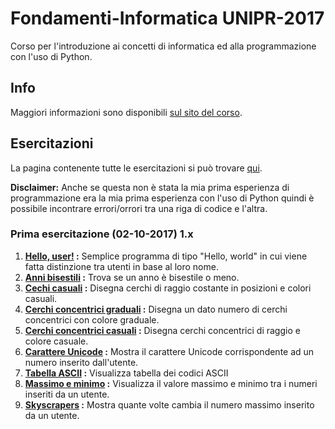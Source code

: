 # Fondamenti-Informatica UNIPR-2017
Corso per l'introduzione ai concetti di informatica ed alla programmazione con l'uso di Python.

## Info
Maggiori informazioni sono disponibili [sul sito del corso](https://tomamic.github.io/).

## Esercitazioni
La pagina contenente tutte le esercitazioni si può trovare  [qui](https://tomamic.github.io/esercizi-2017.html#1
).

**Disclaimer:** Anche se questa non è stata la mia prima esperienza di programmazione era la mia prima esperienza con l'uso di Python quindi è possibile incontrare errori/orrori tra una riga di codice e l'altra.

### Prima esercitazione (02-10-2017) 1.x

 1. **[Hello, user!](https://tomamic.github.io/esercizi-2017.html#3) :** Semplice programma di tipo "Hello, world" in cui viene fatta distinzione tra utenti in base al loro nome.
 2.  **[Anni bisestili](https://tomamic.github.io/esercizi-2017.html#4) :** Trova se un anno è bisestile o meno.
 3. **[Cechi casuali](https://tomamic.github.io/esercizi-2017.html#5) :** Disegna cerchi di raggio costante in posizioni e colori casuali.
 4. **[Cerchi concentrici graduali](https://tomamic.github.io/esercizi-2017.html#6) :** Disegna un dato numero di cerchi concentrici con colore graduale.
 5. **[Cerchi concentrici casuali](https://tomamic.github.io/esercizi-2017.html#7) :** Disegna cerchi concentrici di raggio e colore casuale.
 6. **[Carattere Unicode](https://tomamic.github.io/esercizi-2017.html#8) :** Mostra il carattere Unicode corrispondente ad un numero inserito dall'utente.
 7. **[Tabella ASCII](https://tomamic.github.io/esercizi-2017.html#9) :** Visualizza tabella dei codici ASCII
 8. **[Massimo e minimo](https://tomamic.github.io/esercizi-2017.html#10) :** Visualizza il valore massimo e minimo tra i numeri inseriti da un utente.
 9. **[Skyscrapers](https://tomamic.github.io/esercizi-2017.html#11) :** Mostra quante volte cambia il numero massimo inserito da un utente.
